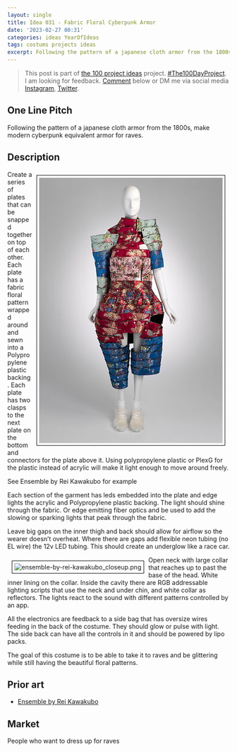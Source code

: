 ```yaml
---
layout: single
title: Idea 031 - Fabric Floral Cyberpunk Armor
date: '2023-02-27 00:31'
categories: ideas YearOfIdeas
tags: costums projects ideas
excerpt: Following the pattern of a japanese cloth armor from the 1800s, make modern cyberpunk equivalent armor for raves
---
```


> This post is part of [the 100 project ideas](/projects/2023-100-ideas/) project. [#The100DayProject](https://www.the100dayproject.org/). I am looking for feedback. <a href='#utterances-comments'>Comment</a> below or DM me via social media <a href="https://instagram.com/funvill" rel="nofollow noopener noreferrer"><i class="fab fa-fw fa-instagram" aria-hidden="true"></i><span class="label">Instagram</span></a>, <a href="https://twitter.com/funvill" rel="nofollow noopener noreferrer"><i class="fab fa-fw fa-twitter" aria-hidden="true"></i><span class="label">Twitter</span></a>.

## One Line Pitch

Following the pattern of a japanese cloth armor from the 1800s, make modern cyberpunk equivalent armor for raves.

## Description

<img src="/public/uploads/2023/ensemble-by-rei-kawakubo.png" alt="ensemble-by-rei-kawakubo" style="float: right; margin: 10px; border: 1px solid black; padding: 5px"/>Create a series of plates that can be snapped together on top of each other. Each plate has a fabric floral pattern wrapped around and sewn into a Polypropylene plastic backing. Each plate has two clasps to the next plate on the bottom and connectors for the plate above it. Using polypropylene plastic or PlexG for the plastic instead of acrylic will make it light enough to move around freely.

See Ensemble by Rei Kawakubo for example

Each section of the garment has leds embedded into the plate and edge lights the acrylic and Polypropylene plastic backing. The light should shine through the fabric. Or edge emitting fiber optics and be used to add the slowing or sparking lights that peak through the fabric.

Leave big gaps on the inner thigh and back should allow for airflow so the wearer doesn’t overheat. Where there are gaps add flexible neon tubing (no EL wire) the 12v LED tubing. This should create an underglow like a race car.

<img src="/public/uploads/2023ensemble-by-rei-kawakubo_closeup.png" alt="ensemble-by-rei-kawakubo_closeup.png" style="float: left; margin: 10px; border: 1px solid black; padding: 5px"/>Open neck with large collar that reaches up to past the base of the head. White inner lining on the collar.  Inside the cavity there are RGB addressable lighting scripts that use the neck and under chin, and white collar as reflectors. The lights react to the sound with different patterns controlled by an app.

All the electronics are feedback to a side bag that has oversize wires feeding in the back of the costume. They should glow or pulse with light. The side back can have all the controls in it and should be powered by lipo packs.

The goal of this costume is to be able to take it to raves and be glittering while still having the beautiful floral patterns.



## Prior art

- [Ensemble by Rei Kawakubo](https://www.metmuseum.org/art/collection/search/726830?sortBy=Relevance&amp;ft=Comme+des+Gar%c3%a7ons&amp;offset=0&amp;rpp=40&amp;pos=3)

## Market

People who want to dress up for raves
